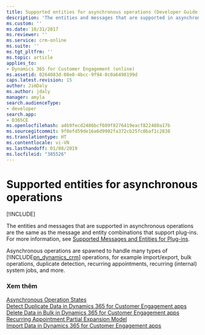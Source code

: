 ```yaml
---
title: Supported entities for asynchronous operations (Developer Guide for Dynamics 365 for Customer Engagement apps) | MicrosoftDocs
description: 'The entities and messages that are supported in asynchronous operations are the same as the message and entity combinations that support plug-ins. For more information, seeSupported Messages and Entities for Plug-ins. '
ms.custom: ''
ms.date: 10/31/2017
ms.reviewer: ''
ms.service: crm-online
ms.suite: ''
ms.tgt_pltfrm: ''
ms.topic: article
applies_to:
- Dynamics 365 for Customer Engagement (online)
ms.assetid: 0264083d-08e0-4bcc-9f94-0c0a6498199d
caps.latest.revision: 15
author: JimDaly
ms.author: jdaly
manager: amyla
search.audienceType:
- developer
search.app:
- D365CE
ms.openlocfilehash: a4b9fecd2486bcf609f8276419eacf822480a17b
ms.sourcegitcommit: 9f0efd59de16a6d9902fa372cb25fc0baf1c2838
ms.translationtype: HT
ms.contentlocale: vi-VN
ms.lasthandoff: 01/08/2019
ms.locfileid: "385526"
---
```

# <a name="supported-entities-for-asynchronous-operations"></a>Supported entities for asynchronous operations

[!INCLUDE[](../includes/cc_applies_to_update_9_0_0.md)]

The entities and messages that are supported in asynchronous operations are the same as the message and entity combinations that support plug-ins. For more information, see [Supported Messages and Entities for Plug-ins](supported-messages-entities-plugin.md).  
  
 Asynchronous operations are spawned to handle many types of [!INCLUDE[pn_dynamics_crm](../includes/pn-dynamics-crm.md)] operations, for example import/export, bulk operations, duplicate detection, recurring appointments, recurring (internal) system jobs, and more.  
  
### <a name="see-also"></a>Xem thêm  
 [Asynchronous Operation States](asynchronous-operation-states.md)   
 [Detect Duplicate Data in Dynamics 365 for Customer Engagement apps](detect-duplicate-data-for-developers.md)   
 [Delete Data in Bulk in Dynamics 365 for Customer Engagement apps](delete-data-bulk.md)   
 [Recurring Appointment Partial Expansion Model](recurring-appointment-partial-expansion-model.md)   
 [Import Data in Dynamics 365 for Customer Engagement apps](import-data.md)
